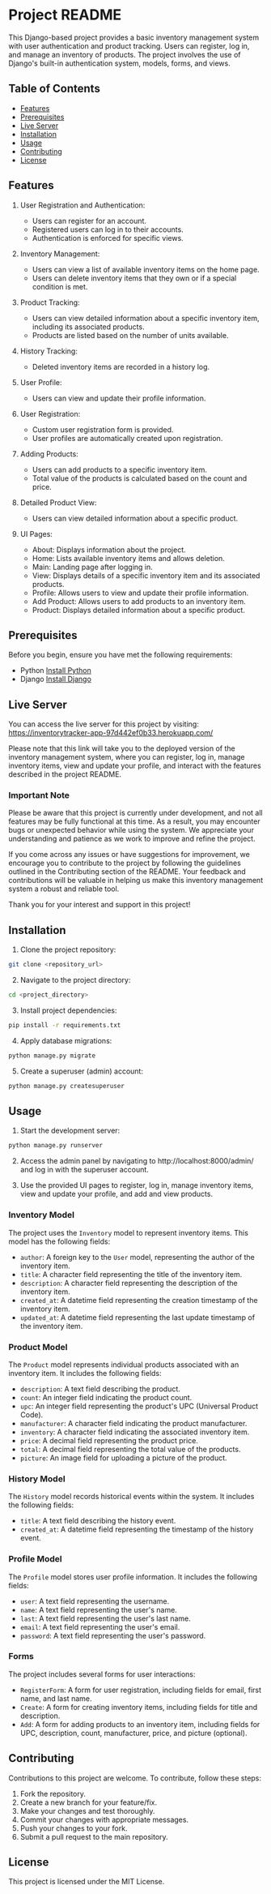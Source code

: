 # Project README

This Django-based project provides a basic inventory management system with user authentication and product tracking. Users can register, log in, and manage an inventory of products. The project involves the use of Django's built-in authentication system, models, forms, and views.

## Table of Contents

- [Features](#features)
- [Prerequisites](#prerequisites)
- [Live Server](#live-server)
- [Installation](#installation)
- [Usage](#usage)
- [Contributing](#contributing)
- [License](#license)

## Features

1. User Registration and Authentication:
   - Users can register for an account.
   - Registered users can log in to their accounts.
   - Authentication is enforced for specific views.

2. Inventory Management:
   - Users can view a list of available inventory items on the home page.
   - Users can delete inventory items that they own or if a special condition is met.

3. Product Tracking:
   - Users can view detailed information about a specific inventory item, including its associated products.
   - Products are listed based on the number of units available.

4. History Tracking:
   - Deleted inventory items are recorded in a history log.

5. User Profile:
   - Users can view and update their profile information.

6. User Registration:
   - Custom user registration form is provided.
   - User profiles are automatically created upon registration.

7. Adding Products:
   - Users can add products to a specific inventory item.
   - Total value of the products is calculated based on the count and price.

8. Detailed Product View:
   - Users can view detailed information about a specific product.

9. UI Pages:
   - About: Displays information about the project.
   - Home: Lists available inventory items and allows deletion.
   - Main: Landing page after logging in.
   - View: Displays details of a specific inventory item and its associated products.
   - Profile: Allows users to view and update their profile information.
   - Add Product: Allows users to add products to an inventory item.
   - Product: Displays detailed information about a specific product.

## Prerequisites

Before you begin, ensure you have met the following requirements:

- Python [Install Python](https://www.python.org/downloads/)
- Django [Install Django](https://docs.djangoproject.com/en/stable/intro/install/)

## Live Server
You can access the live server for this project by visiting: https://inventorytracker-app-97d442ef0b33.herokuapp.com/

Please note that this link will take you to the deployed version of the inventory management system, where you can register, log in, manage inventory items, view and update your profile, and interact with the features described in the project README.

### Important Note
Please be aware that this project is currently under development, and not all features may be fully functional at this time. As a result, you may encounter bugs or unexpected behavior while using the system. We appreciate your understanding and patience as we work to improve and refine the project.

If you come across any issues or have suggestions for improvement, we encourage you to contribute to the project by following the guidelines outlined in the Contributing section of the README. Your feedback and contributions will be valuable in helping us make this inventory management system a robust and reliable tool.

Thank you for your interest and support in this project!

## Installation

1. Clone the project repository:

```bash
git clone <repository_url>
```
2. Navigate to the project directory:

```bash
cd <project_directory>
```

3. Install project dependencies:
```bash
pip install -r requirements.txt
```

4. Apply database migrations:
```bash
python manage.py migrate
```
5. Create a superuser (admin) account:
```bash
python manage.py createsuperuser
```

## Usage

1. Start the development server:
```bash
python manage.py runserver
```

2. Access the admin panel by navigating to http://localhost:8000/admin/ and log in with the superuser account.

3. Use the provided UI pages to register, log in, manage inventory items, view and update your profile, and add and view products.

### Inventory Model

The project uses the `Inventory` model to represent inventory items. This model has the following fields:

- `author`: A foreign key to the `User` model, representing the author of the inventory item.
- `title`: A character field representing the title of the inventory item.
- `description`: A character field representing the description of the inventory item.
- `created_at`: A datetime field representing the creation timestamp of the inventory item.
- `updated_at`: A datetime field representing the last update timestamp of the inventory item.

### Product Model

The `Product` model represents individual products associated with an inventory item. It includes the following fields:

- `description`: A text field describing the product.
- `count`: An integer field indicating the product count.
- `upc`: An integer field representing the product's UPC (Universal Product Code).
- `manufacturer`: A character field indicating the product manufacturer.
- `inventory`: A character field indicating the associated inventory item.
- `price`: A decimal field representing the product price.
- `total`: A decimal field representing the total value of the products.
- `picture`: An image field for uploading a picture of the product.

### History Model

The `History` model records historical events within the system. It includes the following fields:

- `title`: A text field describing the history event.
- `created_at`: A datetime field representing the timestamp of the history event.

### Profile Model

The `Profile` model stores user profile information. It includes the following fields:

- `user`: A text field representing the username.
- `name`: A text field representing the user's name.
- `last`: A text field representing the user's last name.
- `email`: A text field representing the user's email.
- `password`: A text field representing the user's password.

### Forms

The project includes several forms for user interactions:

- `RegisterForm`: A form for user registration, including fields for email, first name, and last name.
- `Create`: A form for creating inventory items, including fields for title and description.
- `Add`: A form for adding products to an inventory item, including fields for UPC, description, count, manufacturer, price, and picture (optional).

## Contributing

Contributions to this project are welcome. To contribute, follow these steps:

1. Fork the repository.
2. Create a new branch for your feature/fix.
3. Make your changes and test thoroughly.
4. Commit your changes with appropriate messages.
5. Push your changes to your fork.
6. Submit a pull request to the main repository.

## License

This project is licensed under the MIT License.